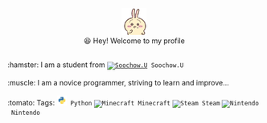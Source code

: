 <p align="center">
  <img src="https://github.com/umarurize/umaru-cdn/blob/main/images/usagi.gif" width="50px">
  <br />
    😆 Hey! Welcome to my profile
</p>
<p>
    <br />:hamster: I am a student from <code><a href="https://www.suda.edu.cn/"><img height="20" src="https://github.com/umarurize/umaru-cdn/blob/main/images/soochowU.ico" alt="Soochow.U" /></a>&nbsp;Soochow.U</code>
    <br />
    <br />:muscle: I am a novice programmer, striving to learn and improve...
    <br />
    <br />:tomato: Tags: <code><img height="20" src="https://raw.githubusercontent.com/github/explore/80688e429a7d4ef2fca1e82350fe8e3517d3494d/topics/python/python.png" alt="python" /></a>&nbsp;Python</code>
    <code><img height="20" src="https://github.com/umarurize/umaru-cdn/blob/main/images/minecraft.net.ico" alt="Minecraft" /></a>&nbsp;Minecraft</code>
    <code><img height="20" src="https://github.com/umarurize/umaru-cdn/blob/main/images/steam.ico" alt="Steam" /></a>&nbsp;Steam</code>
    <code><img height="20" src="https://github.com/umarurize/umaru-cdn/blob/main/images/nintendo.ico" alt="Nintendo" /></a>&nbsp;Nintendo</code>
</p>

